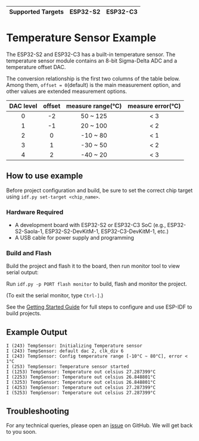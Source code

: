 | Supported Targets | ESP32-S2 | ESP32-C3 |
| ----------------- | -------- | -------- |

# Temperature Sensor Example

The ESP32-S2 and ESP32-C3 has a built-in temperature sensor. The temperature sensor module contains an 8-bit Sigma-Delta ADC and a temperature offset DAC.    

The conversion relationship is the first two columns of the table below. Among them, `offset = 0`(default) is the main measurement option, and other values are extended measurement options.  

| DAC level | offset | measure range(℃) | measure error(℃) |
| :-------: | :----: | :--------------: | :--------------: |
|     0     |   -2   |     50 ~ 125     |       < 3        |
|     1     |   -1   |     20 ~ 100     |       < 2        |
|     2     |   0    |     -10 ~ 80     |       < 1        |
|     3     |   1    |     -30 ~ 50     |       < 2        |
|     4     |   2    |     -40 ~ 20     |       < 3        |

## How to use example

Before project configuration and build, be sure to set the correct chip target using `idf.py set-target <chip_name>`.

### Hardware Required

* A development board with ESP32-S2 or ESP32-C3 SoC (e.g., ESP32-S2-Saola-1, ESP32-S2-DevKitM-1, ESP32-C3-DevKitM-1, etc.)
* A USB cable for power supply and programming

### Build and Flash

Build the project and flash it to the board, then run monitor tool to view serial output:

Run `idf.py -p PORT flash monitor` to build, flash and monitor the project.

(To exit the serial monitor, type ``Ctrl-]``.)

See the [Getting Started Guide](https://docs.espressif.com/projects/esp-idf/en/latest/esp32s2/get-started/index.html) for full steps to configure and use ESP-IDF to build projects.

## Example Output

```
I (243) TempSensor: Initializing Temperature sensor
I (243) TempSensor: default dac 2, clk_div 6
I (243) TempSensor: Config temperature range [-10°C ~ 80°C], error < 1°C
I (253) TempSensor: Temperature sensor started
I (1253) TempSensor: Temperature out celsius 27.287399°C
I (2253) TempSensor: Temperature out celsius 26.848801°C
I (3253) TempSensor: Temperature out celsius 26.848801°C
I (4253) TempSensor: Temperature out celsius 27.287399°C
I (5253) TempSensor: Temperature out celsius 27.287399°C
```

## Troubleshooting

For any technical queries, please open an [issue](https://github.com/espressif/esp-idf/issues) on GitHub. We will get back to you soon.
